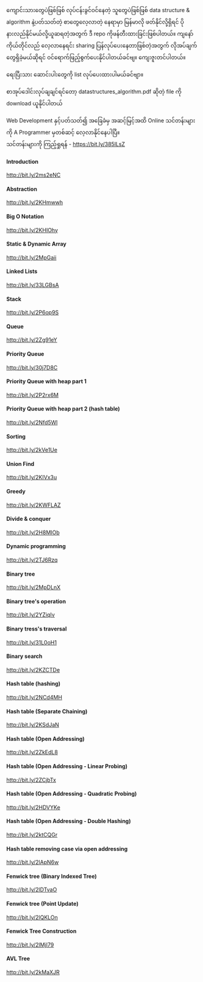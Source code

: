 ကျောင်းသားတွေပဲဖြစ်ဖြစ် လုပ်ငန်းခွင်ဝင်နေတဲ့ သူတွေပဲဖြစ်ဖြစ် data structure & algorithm နဲ့ပတ်သတ်တဲ့ စာတွေလေ့လာတဲ့ နေရာမှာ မြန်မာလို ဖတ်နိုင်လို့ရှိရင် ပိုနားလည်နိုင်မယ်လို့ယူဆရတဲ့အတွက် ဒီ repo ကိုဖန်တီးထားခြင်းဖြစ်ပါတယ်။ ကျနော်ကိုယ်တိုင်လည် လေ့လာနေရင်း sharing ပြန်လုပ်ပေးနေတာဖြစ်တဲ့အတွက် လိုအပ်ချက်တွေရှိခဲ့မယ်ဆိုရင် ဝင်ရောက်ဖြည့်စွက်ပေးနိုင်ပါတယ်ခင်ဗျ။ ကျေးဇူးတင်ပါတယ်။

ရေးပြီးသား ဆောင်းပါးတွေကို list လုပ်ပေးထားပါမယ်ခင်ဗျာ။

စာအုပ်ဒေါင်းလုပ်ချချင်ရင်တော့ datastructures_algorithm.pdf ဆိုတဲ့ file ကို download ယူနိုင်ပါတယ်

Web Development နှင့်ပတ်သတ်၍ အခြေခံမှ အဆင့်မြင့်အထိ
Online သင်တန်းများကို A Programmer မှတစ်ဆင့် လေ့လာနိုင်နေပါပြီ။<br />
သင်တန်းများကို ကြည့်ရှုရန် - https://bit.ly/385lLsZ

#### Introduction
http://bit.ly/2ms2eNC

#### Abstraction
http://bit.ly/2KHmwwh

#### Big O Notation
http://bit.ly/2KHIOhy

#### Static & Dynamic Array
http://bit.ly/2MpGaii

#### Linked Lists
http://bit.ly/33LGBsA

#### Stack
http://bit.ly/2P6op9S

#### Queue
http://bit.ly/2Zg91eY

#### Priority Queue
http://bit.ly/30j7D8C

#### Priority Queue with heap part 1
http://bit.ly/2P2rx6M

#### Priority Queue with heap part 2 (hash table)
http://bit.ly/2Nfd5Wl

#### Sorting
http://bit.ly/2kVe1Ue

#### Union Find
http://bit.ly/2KIVx3u

#### Greedy
http://bit.ly/2KWFLAZ

#### Divide & conquer
http://bit.ly/2H8MIOb

#### Dynamic programming
http://bit.ly/2TJ6Rzq

#### Binary tree
http://bit.ly/2MpDLnX

#### Binary tree's operation
http://bit.ly/2YZiqIv

#### Binary tress's traversal
http://bit.ly/31L0oH1

#### Binary search
http://bit.ly/2KZCTDe

#### Hash table (hashing)
http://bit.ly/2NCd4MH

#### Hash table (Separate Chaining)
http://bit.ly/2KSdJaN

#### Hash table (Open Addressing)
http://bit.ly/2ZkEdL8

#### Hash table (Open Addressing - Linear Probing)
http://bit.ly/2ZCjbTx

#### Hash table (Open Addressing - Quadratic Probing)
http://bit.ly/2HDVYKe

#### Hash table (Open Addressing - Double Hashing)
http://bit.ly/2ktCQGr

#### Hash table removing case via open addressing
http://bit.ly/2lApN6w

#### Fenwick tree (Binary Indexed Tree)
http://bit.ly/2lDTvaO

#### Fenwick tree (Point Update)
http://bit.ly/2lQKLOn

#### Fenwick Tree Construction
http://bit.ly/2lMjI79

#### AVL Tree
http://bit.ly/2kMaXJR
